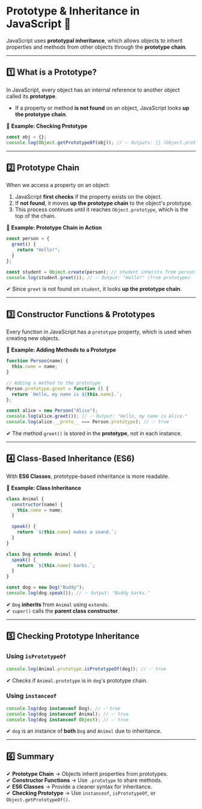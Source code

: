# **Prototype & Inheritance in JavaScript** 🚀  

JavaScript uses **prototypal inheritance**, which allows objects to inherit properties and methods from other objects through the **prototype chain**.  

---

## **1️⃣ What is a Prototype?**  
In JavaScript, every object has an internal reference to another object called its **prototype**.  
- If a property or method **is not found** on an object, JavaScript looks **up the prototype chain**.  

🔹 **Example: Checking Prototype**
```js
const obj = {};
console.log(Object.getPrototypeOf(obj)); // ✅ Outputs: {} (Object.prototype)
```

---

## **2️⃣ Prototype Chain**
When we access a property on an object:
1. JavaScript **first checks** if the property exists on the object.  
2. If **not found**, it moves **up the prototype chain** to the object's prototype.  
3. This process continues until it reaches `Object.prototype`, which is the top of the chain.  

🔹 **Example: Prototype Chain in Action**
```js
const person = {
  greet() {
    return "Hello!";
  }
};

const student = Object.create(person); // student inherits from person
console.log(student.greet()); // ✅ Output: "Hello!" (from prototype)
```
✔ Since `greet` is not found on `student`, it looks **up the prototype chain**.

---

## **3️⃣ Constructor Functions & Prototypes**
Every function in JavaScript has a `prototype` property, which is used when creating new objects.

🔹 **Example: Adding Methods to a Prototype**
```js
function Person(name) {
  this.name = name;
}

// Adding a method to the prototype
Person.prototype.greet = function () {
  return `Hello, my name is ${this.name}.`;
};

const alice = new Person("Alice");
console.log(alice.greet()); // ✅ Output: "Hello, my name is Alice."
console.log(alice.__proto__ === Person.prototype); // ✅ true
```
✔ The method `greet()` is stored in the **prototype**, not in each instance.

---

## **4️⃣ Class-Based Inheritance (ES6)**
With **ES6 Classes**, prototype-based inheritance is more readable.

🔹 **Example: Class Inheritance**
```js
class Animal {
  constructor(name) {
    this.name = name;
  }

  speak() {
    return `${this.name} makes a sound.`;
  }
}

class Dog extends Animal {
  speak() {
    return `${this.name} barks.`;
  }
}

const dog = new Dog("Buddy");
console.log(dog.speak()); // ✅ Output: "Buddy barks."
```
✔ `Dog` **inherits** from `Animal` using `extends`.  
✔ `super()` calls the **parent class constructor**.  

---

## **5️⃣ Checking Prototype Inheritance**
### **Using `isPrototypeOf`**
```js
console.log(Animal.prototype.isPrototypeOf(dog)); // ✅ true
```
✔ Checks if `Animal.prototype` is in `dog`'s prototype chain.

### **Using `instanceof`**
```js
console.log(dog instanceof Dog); // ✅ true
console.log(dog instanceof Animal); // ✅ true
console.log(dog instanceof Object); // ✅ true
```
✔ `dog` is an instance of **both** `Dog` and `Animal` due to inheritance.

---

## **6️⃣ Summary**
✔ **Prototype Chain** → Objects inherit properties from prototypes.  
✔ **Constructor Functions** → Use `.prototype` to share methods.  
✔ **ES6 Classes** → Provide a cleaner syntax for inheritance.  
✔ **Checking Prototype** → Use `instanceof`, `isPrototypeOf`, or `Object.getPrototypeOf()`. 